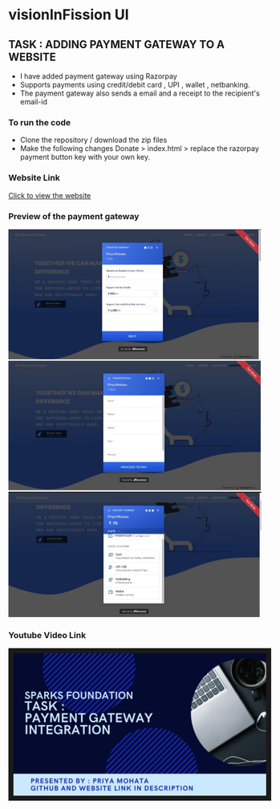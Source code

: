 # visionInFission UI
## TASK : ADDING PAYMENT GATEWAY TO A WEBSITE
- I have added payment gateway using Razorpay
- Supports payments using credit/debit card , UPI , wallet , netbanking.
- The payment gateway also sends a email and a receipt to the recipient's email-id
### To run the code 
- Clone the repository / download the zip files
- Make the following changes Donate > index.html > replace the razorpay payment button key with your own key.
### Website Link
[Click to view the website](https://vision-in-fission.000webhostapp.com/)
### Preview of the payment gateway
![Payment Gateway Image](https://github.com/Priya2410/visionInFission/blob/main/img/pay1.jpeg)
![Payment Gateway Image](https://github.com/Priya2410/visionInFission/blob/main/img/pay2.jpeg)
![Payment Gateway Image](https://github.com/Priya2410/visionInFission/blob/main/img/pay3.jpeg)
### Youtube Video Link 
<a href="https://youtu.be/smBYO_Pmiw0" target="_blank"><img src="https://github.com/Priya2410/visionInFission/blob/main/img/yt.png" 
alt="Youtube link" border="10" /></a>


